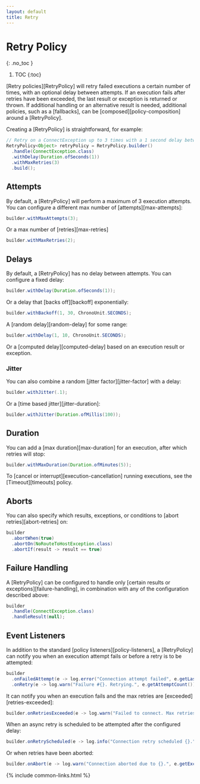 ```yaml
---
layout: default
title: Retry
---
```


# Retry Policy
{: .no_toc }

1. TOC
{:toc}

[Retry policies][RetryPolicy] will retry failed executions a certain number of times, with an optional delay between attempts. If an execution fails after retries have been exceeded, the last result or exception is returned or thrown. If additional handling or an alternative result is needed, additional policies, such as a [fallbacks], can be [composed][policy-composition] around a [RetryPolicy].

Creating a [RetryPolicy] is straightforward, for example:

```java
// Retry on a ConnectException up to 3 times with a 1 second delay between attempts
RetryPolicy<Object> retryPolicy = RetryPolicy.builder()
  .handle(ConnectException.class)
  .withDelay(Duration.ofSeconds(1))
  .withMaxRetries(3)
  .build();
```

## Attempts

By default, a [RetryPolicy] will perform a maximum of 3 execution attempts. You can configure a different max number of [attempts][max-attempts]:

```java
builder.withMaxAttempts(3);
```

Or a max number of [retries][max-retries]

```java
builder.withMaxRetries(2);
```

## Delays

By default, a [RetryPolicy] has no delay between attempts. You can configure a fixed delay:

```java
builder.withDelay(Duration.ofSeconds(1));
```

Or a delay that [backs off][backoff] exponentially:

```java
builder.withBackoff(1, 30, ChronoUnit.SECONDS);
```

A [random delay][random-delay] for some range:

```java
builder.withDelay(1, 10, ChronoUnit.SECONDS);
```

Or a [computed delay][computed-delay] based on an execution result or exception.

### Jitter

You can also combine a random [jitter factor][jitter-factor] with a delay:

```java
builder.withJitter(.1);
```

Or a [time based jitter][jitter-duration]:

```java
builder.withJitter(Duration.ofMillis(100));
```

## Duration

You can add a [max duration][max-duration] for an execution, after which retries will stop:

```java
builder.withMaxDuration(Duration.ofMinutes(5));
```

To [cancel or interrupt][execution-cancellation] running executions, see the [Timeout][timeouts] policy.

## Aborts

You can also specify which results, exceptions, or conditions to [abort retries][abort-retries] on:

```java
builder
  .abortWhen(true)
  .abortOn(NoRouteToHostException.class)
  .abortIf(result -> result == true)
```

## Failure Handling

A [RetryPolicy] can be configured to handle only [certain results or exceptions][failure-handling], in combination with any of the configuration described above:

```java
builder
  .handle(ConnectException.class)
  .handleResult(null);
```

## Event Listeners

In addition to the standard [policy listeners][policy-listeners], a [RetryPolicy] can notify you when an execution attempt fails or before a retry is to be attempted:

```java
builder
  .onFailedAttempt(e -> log.error("Connection attempt failed", e.getLastException()))
  .onRetry(e -> log.warn("Failure #{}. Retrying.", e.getAttemptCount()));
```

It can notify you when an execution fails and the max retries are [exceeded][retries-exceeded]:

```java
builder.onRetriesExceeded(e -> log.warn("Failed to connect. Max retries exceeded."));
```

When an async retry is scheduled to be attempted after the configured delay:

```java
builder.onRetryScheduled(e -> log.info("Connection retry scheduled {}.", e.getException()));
```

Or when retries have been aborted:

```java
builder.onAbort(e -> log.warn("Connection aborted due to {}.", e.getException()));
```


{% include common-links.html %}